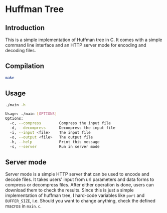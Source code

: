 # Huffman Tree

## Introduction

This is a simple implementation of Huffman tree in C. It comes with a simple command line interface and an HTTP server mode for encoding and decoding files.

## Compilation

```bash
make
```

## Usage

```sh
./main -h

Usage: ./main [OPTIONS]
Options:
  -c, --compress        Compress the input file
  -d, --decompress      Decompress the input file
  -i, --input <file>    The input file
  -o, --output <file>   The output file
  -h, --help            Print this message
  -s, --server          Run in server mode
```

## Server mode

Server mode is a simple HTTP server that can be used to encode and decode files. It takes users' input from url parameters and data forms to compress or decompress files. After either operation is done, users can download them to check the results. Since this is just a simple implementation of huffman tree, I hard-code variables like `port` and `BUFFER_SIZE`, i.e. Should you want to change anything, check the defined macros in `main.c`.
